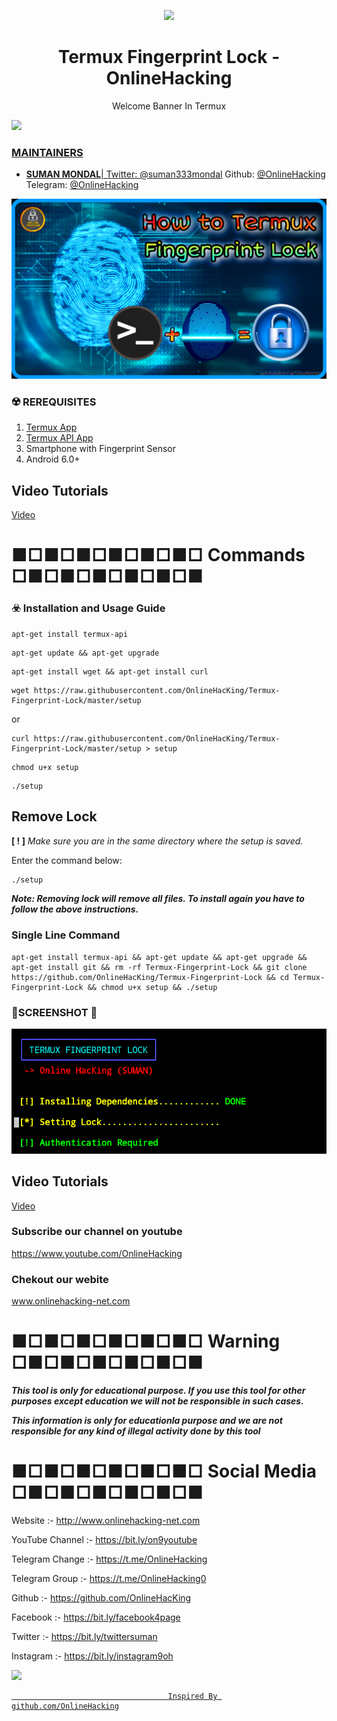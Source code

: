 <p align="center">
  <img src="https://i.pinimg.com/originals/54/19/02/541902f716f7edd427cfa5a9e1230be6.png">  
</p>

<h1 align="center">Termux Fingerprint Lock - OnlineHacking</h1>
<p align="center">
  Welcome Banner In Termux
</p>

<a href="https://t.me/OnlineHacking"><img src="https://img.shields.io/badge/telegram-Mr.Suman || OnlineHacking-blue.svg">


### MAINTAINERS
* **SUMAN MONDAL**| 
Twitter: <a href="https://twitter.com/suman333mondal">@suman333mondal</a>
Github: <a href="https://github.com/OnlineHacking">@OnlineHacking</a>
Telegram: <a href="https://t.me/OnlineHacking">@OnlineHacking</a>

![unnamed (2)](https://raw.githubusercontent.com/OnlineHacKing/Termux-Fingerprint-Lock/master/suman.jpg)


### ☢️ REREQUISITES
1. [Termux App](https://play.google.com/store/apps/details?id=com.termux&hl=en_IN)
2. [Termux API App](https://play.google.com/store/apps/details?id=com.termux.api&hl=en_IN)
3. Smartphone with Fingerprint Sensor
4. Android 6.0+

## Video Tutorials

[Video](https://youtu.be/kcWlU9zhNu4)


# ■□■□■□■□■□■□ Commands □■□■□■□■□■□■

### ☣️ Installation and Usage Guide
```
apt-get install termux-api
```
```
apt-get update && apt-get upgrade
```
```
apt-get install wget && apt-get install curl
```
```
wget https://raw.githubusercontent.com/OnlineHacKing/Termux-Fingerprint-Lock/master/setup
```
or
```
curl https://raw.githubusercontent.com/OnlineHacKing/Termux-Fingerprint-Lock/master/setup > setup
```
```
chmod u+x setup
```
```
./setup
```

## Remove Lock

**[ ! ]** _Make sure you are in the same directory where the setup is saved._

Enter the command below:

```bash
./setup
```
***Note: Removing lock will remove all files. To install again you have to follow the above instructions.***


### Single Line Command
```
apt-get install termux-api && apt-get update && apt-get upgrade && apt-get install git && rm -rf Termux-Fingerprint-Lock && git clone https://github.com/OnlineHacKing/Termux-Fingerprint-Lock && cd Termux-Fingerprint-Lock && chmod u+x setup && ./setup
```

### 📱SCREENSHOT 📲
![Shot](https://raw.githubusercontent.com/OnlineHacKing/Termux-Fingerprint-Lock/master/Screenshot_20200926-115645~2.png)


## Video Tutorials

[Video](https://youtu.be/g8GF7n0O_LI)

### Subscribe our channel on youtube
https://www.youtube.com/OnlineHacking

### Chekout our webite 
www.onlinehacking-net.com

# ■□■□■□■□■□■□ Warning □■□■□■□■□■□■

***This tool is only for educational purpose. If you use this tool for other purposes except education we will not be responsible in such cases.***

***This information is only for educationla purpose and we are not responsible for any kind of illegal activity done by this tool***


# ■□■□■□■□■□■□ Social Media □■□■□■□■□■□■

Website :- http://www.onlinehacking-net.com

YouTube Channel :- https://bit.ly/on9youtube

Telegram Change :- https://t.me/OnlineHacking

Telegram Group :- https://t.me/OnlineHacking0

Github :- https://github.com/OnlineHacKing

Facebook :-  https://bit.ly/facebook4page

Twitter :- https://bit.ly/twittersuman

Instagram :- https://bit.ly/instagram9oh

<a href="https://t.me/OnlineHacking"><img src="https://img.shields.io/badge/telegram-Ms.Suman || OnlineHacking-blue.svg">


                                       Inspired By github.com/OnlineHacking
